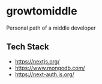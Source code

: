 # growtomiddle

Personal path of a middle developer

## Tech Stack

- https://nextjs.org/
- https://www.mongodb.com/
- https://next-auth.js.org/
